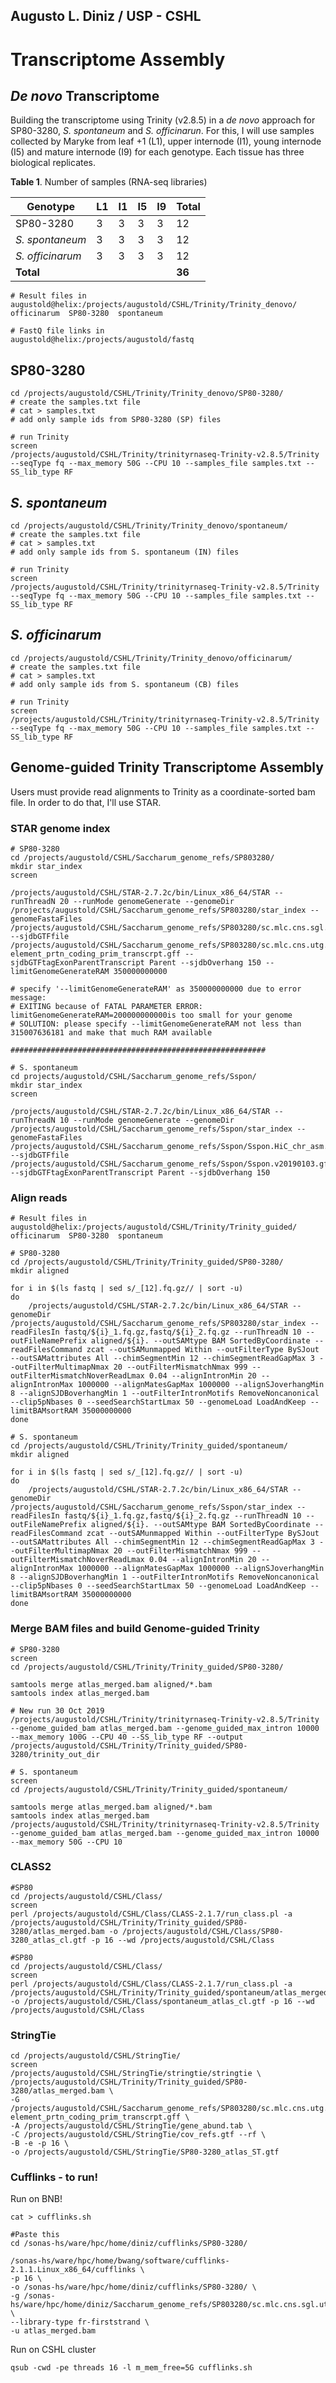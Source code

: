 ## Augusto L. Diniz / USP - CSHL

# Transcriptome Assembly

## *De novo* Transcriptome

Building the transcriptome using Trinity (v2.8.5) in a *de novo* approach for SP80-3280, *S. spontaneum* and *S. officinarun*. For this, I will use samples collected by Maryke from leaf +1 (L1), upper internode (I1), young internode (I5) and mature internode (I9) for each genotype. Each tissue has three biological replicates. 

**Table 1**. Number of samples (RNA-seq libraries)

| Genotype         | L1 | I1 | I5 | I9 |  Total |
|------------------|----|----|----|----|--------|
| SP80-3280        | 3  | 3  | 3  | 3  |  12    |
| *S. spontaneum*  | 3  | 3  | 3  | 3  |  12    |
| *S. officinarum* | 3  | 3  | 3  | 3  |  12    |
| **Total**        |    |    |    |    |**36**  |

```
# Result files in
augustold@helix:/projects/augustold/CSHL/Trinity/Trinity_denovo/
officinarum  SP80-3280  spontaneum

# FastQ file links in
augustold@helix:/projects/augustold/fastq
```

## SP80-3280

```
cd /projects/augustold/CSHL/Trinity/Trinity_denovo/SP80-3280/
# create the samples.txt file
# cat > samples.txt
# add only sample ids from SP80-3280 (SP) files

# run Trinity
screen
/projects/augustold/CSHL/Trinity/trinityrnaseq-Trinity-v2.8.5/Trinity --seqType fq --max_memory 50G --CPU 10 --samples_file samples.txt --SS_lib_type RF 
```

## *S. spontaneum*

```
cd /projects/augustold/CSHL/Trinity/Trinity_denovo/spontaneum/
# create the samples.txt file
# cat > samples.txt
# add only sample ids from S. spontaneum (IN) files

# run Trinity
screen
/projects/augustold/CSHL/Trinity/trinityrnaseq-Trinity-v2.8.5/Trinity --seqType fq --max_memory 50G --CPU 10 --samples_file samples.txt --SS_lib_type RF 
```

## *S. officinarum*

```
cd /projects/augustold/CSHL/Trinity/Trinity_denovo/officinarum/
# create the samples.txt file
# cat > samples.txt
# add only sample ids from S. spontaneum (CB) files

# run Trinity
screen
/projects/augustold/CSHL/Trinity/trinityrnaseq-Trinity-v2.8.5/Trinity --seqType fq --max_memory 50G --CPU 10 --samples_file samples.txt --SS_lib_type RF 
```

## Genome-guided Trinity Transcriptome Assembly

Users must provide read alignments to Trinity as a coordinate-sorted bam file. In order to do that, I'll use STAR.

### STAR genome index
```
# SP80-3280
cd /projects/augustold/CSHL/Saccharum_genome_refs/SP803280/
mkdir star_index
screen

/projects/augustold/CSHL/STAR-2.7.2c/bin/Linux_x86_64/STAR --runThreadN 20 --runMode genomeGenerate --genomeDir /projects/augustold/CSHL/Saccharum_genome_refs/SP803280/star_index --genomeFastaFiles /projects/augustold/CSHL/Saccharum_genome_refs/SP803280/sc.mlc.cns.sgl.utg.scga7.importdb.fa --sjdbGTFfile /projects/augustold/CSHL/Saccharum_genome_refs/SP803280/sc.mlc.cns.utg.sgl_v2_without_mobile-element_prtn_coding_prim_transcrpt.gff --sjdbGTFtagExonParentTranscript Parent --sjdbOverhang 150 --limitGenomeGenerateRAM 350000000000

# specify '--limitGenomeGenerateRAM' as 350000000000 due to error message:
# EXITING because of FATAL PARAMETER ERROR: limitGenomeGenerateRAM=200000000000is too small for your genome
# SOLUTION: please specify --limitGenomeGenerateRAM not less than 315007636181 and make that much RAM available

#########################################################

# S. spontaneum
cd projects/augustold/CSHL/Saccharum_genome_refs/Sspon/
mkdir star_index
screen

/projects/augustold/CSHL/STAR-2.7.2c/bin/Linux_x86_64/STAR --runThreadN 10 --runMode genomeGenerate --genomeDir /projects/augustold/CSHL/Saccharum_genome_refs/Sspon/star_index --genomeFastaFiles /projects/augustold/CSHL/Saccharum_genome_refs/Sspon/Sspon.HiC_chr_asm.fasta --sjdbGTFfile /projects/augustold/CSHL/Saccharum_genome_refs/Sspon/Sspon.v20190103.gff3 --sjdbGTFtagExonParentTranscript Parent --sjdbOverhang 150
```

### Align reads

```
# Result files in
augustold@helix:/projects/augustold/CSHL/Trinity/Trinity_guided/
officinarum  SP80-3280  spontaneum
```

```
# SP80-3280
cd /projects/augustold/CSHL/Trinity/Trinity_guided/SP80-3280/
mkdir aligned

for i in $(ls fastq | sed s/_[12].fq.gz// | sort -u)
do
    /projects/augustold/CSHL/STAR-2.7.2c/bin/Linux_x86_64/STAR --genomeDir /projects/augustold/CSHL/Saccharum_genome_refs/SP803280/star_index --readFilesIn fastq/${i}_1.fq.gz,fastq/${i}_2.fq.gz --runThreadN 10 --outFileNamePrefix aligned/${i}. --outSAMtype BAM SortedByCoordinate --readFilesCommand zcat --outSAMunmapped Within --outFilterType BySJout --outSAMattributes All --chimSegmentMin 12 --chimSegmentReadGapMax 3 --outFilterMultimapNmax 20 --outFilterMismatchNmax 999 --outFilterMismatchNoverReadLmax 0.04 --alignIntronMin 20 --alignIntronMax 1000000 --alignMatesGapMax 1000000 --alignSJoverhangMin 8 --alignSJDBoverhangMin 1 --outFilterIntronMotifs RemoveNoncanonical --clip5pNbases 0 --seedSearchStartLmax 50 --genomeLoad LoadAndKeep --limitBAMsortRAM 35000000000
done
```

```
# S. spontaneum
cd /projects/augustold/CSHL/Trinity/Trinity_guided/spontaneum/
mkdir aligned

for i in $(ls fastq | sed s/_[12].fq.gz// | sort -u)
do
    /projects/augustold/CSHL/STAR-2.7.2c/bin/Linux_x86_64/STAR --genomeDir /projects/augustold/CSHL/Saccharum_genome_refs/Sspon/star_index --readFilesIn fastq/${i}_1.fq.gz,fastq/${i}_2.fq.gz --runThreadN 10 --outFileNamePrefix aligned/${i}. --outSAMtype BAM SortedByCoordinate --readFilesCommand zcat --outSAMunmapped Within --outFilterType BySJout --outSAMattributes All --chimSegmentMin 12 --chimSegmentReadGapMax 3 --outFilterMultimapNmax 20 --outFilterMismatchNmax 999 --outFilterMismatchNoverReadLmax 0.04 --alignIntronMin 20 --alignIntronMax 1000000 --alignMatesGapMax 1000000 --alignSJoverhangMin 8 --alignSJDBoverhangMin 1 --outFilterIntronMotifs RemoveNoncanonical --clip5pNbases 0 --seedSearchStartLmax 50 --genomeLoad LoadAndKeep --limitBAMsortRAM 35000000000
done
```

### Merge BAM files and build Genome-guided Trinity

```
# SP80-3280
screen
cd /projects/augustold/CSHL/Trinity/Trinity_guided/SP80-3280/

samtools merge atlas_merged.bam aligned/*.bam
samtools index atlas_merged.bam

# New run 30 Oct 2019
/projects/augustold/CSHL/Trinity/trinityrnaseq-Trinity-v2.8.5/Trinity --genome_guided_bam atlas_merged.bam --genome_guided_max_intron 10000 --max_memory 100G --CPU 40 --SS_lib_type RF --output /projects/augustold/CSHL/Trinity/Trinity_guided/SP80-3280/trinity_out_dir

# S. spontaneum
screen
cd /projects/augustold/CSHL/Trinity/Trinity_guided/spontaneum/

samtools merge atlas_merged.bam aligned/*.bam
samtools index atlas_merged.bam
/projects/augustold/CSHL/Trinity/trinityrnaseq-Trinity-v2.8.5/Trinity --genome_guided_bam atlas_merged.bam --genome_guided_max_intron 10000 --max_memory 50G --CPU 10
```

### CLASS2

```
#SP80
cd /projects/augustold/CSHL/Class/
screen
perl /projects/augustold/CSHL/Class/CLASS-2.1.7/run_class.pl -a /projects/augustold/CSHL/Trinity/Trinity_guided/SP80-3280/atlas_merged.bam -o /projects/augustold/CSHL/Class/SP80-3280_atlas_cl.gtf -p 16 --wd /projects/augustold/CSHL/Class

#SP80
cd /projects/augustold/CSHL/Class/
screen
perl /projects/augustold/CSHL/Class/CLASS-2.1.7/run_class.pl -a /projects/augustold/CSHL/Trinity/Trinity_guided/spontaneum/atlas_merged.bam -o /projects/augustold/CSHL/Class/spontaneum_atlas_cl.gtf -p 16 --wd /projects/augustold/CSHL/Class
```

### StringTie

```
cd /projects/augustold/CSHL/StringTie/
screen
/projects/augustold/CSHL/StringTie/stringtie/stringtie \
/projects/augustold/CSHL/Trinity/Trinity_guided/SP80-3280/atlas_merged.bam \
-G /projects/augustold/CSHL/Saccharum_genome_refs/SP803280/sc.mlc.cns.utg.sgl_v2_without_mobile-element_prtn_coding_prim_transcrpt.gff \
-A /projects/augustold/CSHL/StringTie/gene_abund.tab \
-C /projects/augustold/CSHL/StringTie/cov_refs.gtf --rf \
-B -e -p 16 \
-o /projects/augustold/CSHL/StringTie/SP80-3280_atlas_ST.gtf
```

### Cufflinks - to run!

Run on BNB!

```
cat > cufflinks.sh

#Paste this
cd /sonas-hs/ware/hpc/home/diniz/cufflinks/SP80-3280/

/sonas-hs/ware/hpc/home/bwang/software/cufflinks-2.1.1.Linux_x86_64/cufflinks \
-p 16 \
-o /sonas-hs/ware/hpc/home/diniz/cufflinks/SP80-3280/ \
-g /sonas-hs/ware/hpc/home/diniz/Saccharum_genome_refs/SP803280/sc.mlc.cns.sgl.utg_scga7.sort.gff3 \
--library-type fr-firststrand \
-u atlas_merged.bam
```

Run on CSHL cluster

```
qsub -cwd -pe threads 16 -l m_mem_free=5G cufflinks.sh
```
